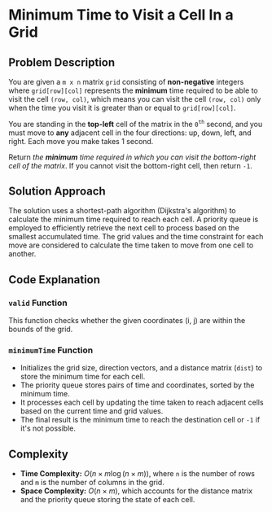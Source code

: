 # Minimum Time to Visit a Cell In a Grid

## Problem Description

You are given a `m x n` matrix `grid` consisting of **non-negative** integers where `grid[row][col]` represents the **minimum** time required to be able to visit the cell `(row, col)`, which means you can visit the cell `(row, col)` only when the time you visit it is greater than or equal to `grid[row][col]`.

You are standing in the **top-left** cell of the matrix in the `0`<sup>`th`</sup> second, and you must move to **any** adjacent cell in the four directions: up, down, left, and right. Each move you make takes 1 second.

Return *the **minimum** time required in which you can visit the bottom-right cell of the matrix*. If you cannot visit the bottom-right cell, then return `-1`.

## Solution Approach

The solution uses a shortest-path algorithm (Dijkstra's algorithm) to calculate the minimum time required to reach each cell. A priority queue is employed to efficiently retrieve the next cell to process based on the smallest accumulated time. The grid values and the time constraint for each move are considered to calculate the time taken to move from one cell to another.

## Code Explanation

### `valid` Function
This function checks whether the given coordinates (i, j) are within the bounds of the grid.

### `minimumTime` Function
- Initializes the grid size, direction vectors, and a distance matrix (`dist`) to store the minimum time for each cell.
- The priority queue stores pairs of time and coordinates, sorted by the minimum time.
- It processes each cell by updating the time taken to reach adjacent cells based on the current time and grid values.
- The final result is the minimum time to reach the destination cell or `-1` if it's not possible.

## Complexity

- **Time Complexity:** $O(n \times m \log(n \times m))$, where `n` is the number of rows and `m` is the number of columns in the grid.
- **Space Complexity:** $O(n \times m)$, which accounts for the distance matrix and the priority queue storing the state of each cell.
